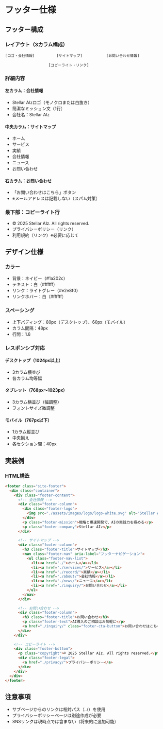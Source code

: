 # フッター仕様

## フッター構成

### レイアウト（3カラム構成）

```
[ロゴ・会社情報]          [サイトマップ]           [お問い合わせ情報]

                    [コピーライト・リンク]
```

### 詳細内容

#### 左カラム：会社情報
- Stellar AIzロゴ（モノクロまたは白抜き）
- 簡潔なミッション文（1行）
- 会社名：Stellar AIz

#### 中央カラム：サイトマップ
- ホーム
- サービス
- 実績
- 会社情報
- ニュース
- お問い合わせ

#### 右カラム：お問い合わせ
- 「お問い合わせはこちら」ボタン
- ※メールアドレスは記載しない（スパム対策）

### 最下部：コピーライト行
- © 2025 Stellar AIz. All rights reserved.
- プライバシーポリシー（リンク）
- 利用規約（リンク）※必要に応じて

## デザイン仕様

### カラー
- 背景：ネイビー（#1a202c）
- テキスト：白（#ffffff）
- リンク：ライトグレー（#e2e8f0）
- リンクホバー：白（#ffffff）

### スペーシング
- 上下パディング：80px（デスクトップ）、60px（モバイル）
- カラム間隔：48px
- 行間：1.8

### レスポンシブ対応

#### デスクトップ（1024px以上）
- 3カラム横並び
- 各カラム均等幅

#### タブレット（768px〜1023px）
- 3カラム横並び（幅調整）
- フォントサイズ微調整

#### モバイル（767px以下）
- 1カラム縦並び
- 中央揃え
- 各セクション間：40px

## 実装例

### HTML構造
```html
<footer class="site-footer">
  <div class="container">
    <div class="footer-content">
      <!-- 会社情報 -->
      <div class="footer-column">
        <div class="footer-logo">
          <img src="./assets/images/logo/logo-white.svg" alt="Stellar AIz">
        </div>
        <p class="footer-mission">戦略と爆速開発で、AIの実践力を極める</p>
        <p class="footer-company">Stellar AIz</p>
      </div>
      
      <!-- サイトマップ -->
      <div class="footer-column">
        <h3 class="footer-title">サイトマップ</h3>
        <nav class="footer-nav" aria-label="フッターナビゲーション">
          <ul class="footer-nav-list">
            <li><a href="./">ホーム</a></li>
            <li><a href="./services/">サービス</a></li>
            <li><a href="./record/">実績</a></li>
            <li><a href="./about/">会社情報</a></li>
            <li><a href="./news/">ニュース</a></li>
            <li><a href="./inquiry/">お問い合わせ</a></li>
          </ul>
        </nav>
      </div>
      
      <!-- お問い合わせ -->
      <div class="footer-column">
        <h3 class="footer-title">お問い合わせ</h3>
        <p class="footer-text">AI導入のご相談はお気軽に</p>
        <a href="./inquiry/" class="footer-cta-button">お問い合わせはこちら</a>
      </div>
    </div>
    
    <!-- コピーライト -->
    <div class="footer-bottom">
      <p class="copyright">© 2025 Stellar AIz. All rights reserved.</p>
      <div class="footer-legal">
        <a href="./privacy/">プライバシーポリシー</a>
      </div>
    </div>
  </div>
</footer>
```

## 注意事項
- サブページからのリンクは相対パス（../）を使用
- プライバシーポリシーページは別途作成が必要
- SNSリンクは現時点では含まない（将来的に追加可能）